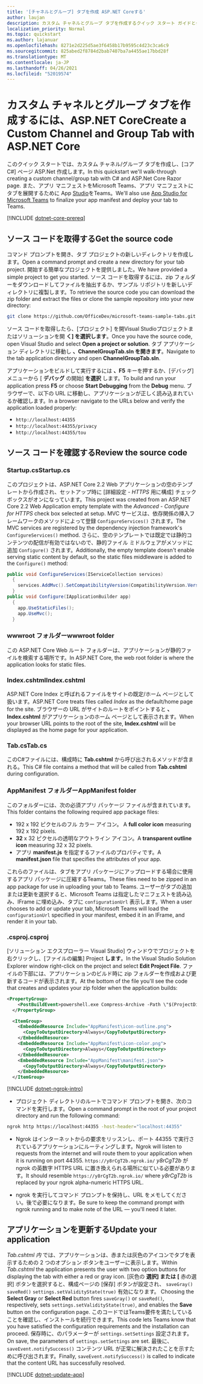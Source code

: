 ```yaml
---
title: '[チャネルとグループ] タブを作成 ASP.NET Coreする'
author: laujan
description: カスタム チャネルとグループ タブを作成するクイック スタート ガイドとグループ ASP.NET Core。
localization_priority: Normal
ms.topic: quickstart
ms.author: lajanuar
ms.openlocfilehash: 8271e2d225d5ae3f6458b17b9595c4d23c3ca6c9
ms.sourcegitcommit: 825abed2f8784d2bab7407ba7a4455ae17bbd28f
ms.translationtype: MT
ms.contentlocale: ja-JP
ms.lasthandoff: 04/26/2021
ms.locfileid: "52019574"
---
```

# <a name="create-a-custom-channel-and-group-tab-with-aspnet-core"></a><span data-ttu-id="a44ab-103">カスタム チャネルとグループ タブを作成するには、ASP.NET Core</span><span class="sxs-lookup"><span data-stu-id="a44ab-103">Create a Custom Channel and Group Tab with ASP.NET Core</span></span>

<span data-ttu-id="a44ab-104">このクイック スタートでは、カスタム チャネル/グループ タブを作成し、[コア C#] ページ ASP.Net 作成します。</span><span class="sxs-lookup"><span data-stu-id="a44ab-104">In this quickstart we'll walk-through creating a custom channel/group tab with C# and ASP.Net Core Razor page.</span></span> <span data-ttu-id="a44ab-105">また、アプリ マニフェストをMicrosoft Teams、アプリ マニフェストにタブを展開するために App [Studio](~/concepts/build-and-test/app-studio-overview.md)をTeams。</span><span class="sxs-lookup"><span data-stu-id="a44ab-105">We'll also use [App Studio for Microsoft Teams](~/concepts/build-and-test/app-studio-overview.md) to finalize your app manifest and deploy your tab to Teams.</span></span>

[!INCLUDE [dotnet-core-prereq](~/includes/tabs/dotnet-core-prereq.md)]

## <a name="get-the-source-code"></a><span data-ttu-id="a44ab-106">ソース コードを取得する</span><span class="sxs-lookup"><span data-stu-id="a44ab-106">Get the source code</span></span>

<span data-ttu-id="a44ab-107">コマンド プロンプトを開き、タブ プロジェクトの新しいディレクトリを作成します。</span><span class="sxs-lookup"><span data-stu-id="a44ab-107">Open a command prompt and create a new directory for your tab project.</span></span> <span data-ttu-id="a44ab-108">開始する簡単なプロジェクトを提供しました。</span><span class="sxs-lookup"><span data-stu-id="a44ab-108">We have provided a simple project to get you started.</span></span> <span data-ttu-id="a44ab-109">ソース コードを取得するには、zip フォルダーをダウンロードしてファイルを抽出するか、サンプル リポジトリを新しいディレクトリに複製します。</span><span class="sxs-lookup"><span data-stu-id="a44ab-109">To retrieve the source code you can download the zip folder and extract the files or clone the sample repository into your new directory:</span></span>

```bash
git clone https://github.com/OfficeDev/microsoft-teams-sample-tabs.git
```

<span data-ttu-id="a44ab-110">ソース コードを取得したら、[プロジェクト] を開Visual Studioプロジェクトまたはソリューションを開 **く] を選択します**。</span><span class="sxs-lookup"><span data-stu-id="a44ab-110">Once you have the source code, open Visual Studio and select **Open a project or solution**.</span></span> <span data-ttu-id="a44ab-111">タブ アプリケーション ディレクトリに移動し **、ChannelGroupTab.sln を開きます**。</span><span class="sxs-lookup"><span data-stu-id="a44ab-111">Navigate to the tab application directory and open **ChannelGroupTab.sln**.</span></span>

<span data-ttu-id="a44ab-112">アプリケーションをビルドして実行するには **、F5** キーを押するか、[デバッグ] メニューから [ **デバッグ** の開始] **を選択** します。</span><span class="sxs-lookup"><span data-stu-id="a44ab-112">To build and run your application press **F5** or choose **Start Debugging** from the **Debug** menu.</span></span> <span data-ttu-id="a44ab-113">ブラウザーで、以下の URL に移動し、アプリケーションが正しく読み込まれているか確認します。</span><span class="sxs-lookup"><span data-stu-id="a44ab-113">In a browser navigate to the URLs below and verify the application loaded properly:</span></span>

- `http://localhost:44355`
- `http://localhost:44355/privacy`
- `http://localhost:44355/tou`

## <a name="review-the-source-code"></a><span data-ttu-id="a44ab-114">ソース コードを確認する</span><span class="sxs-lookup"><span data-stu-id="a44ab-114">Review the source code</span></span>

### <a name="startupcs"></a><span data-ttu-id="a44ab-115">Startup.cs</span><span class="sxs-lookup"><span data-stu-id="a44ab-115">Startup.cs</span></span>

<span data-ttu-id="a44ab-116">このプロジェクトは、ASP.NET Core 2.2 Web アプリケーションの空のテンプレートから作成され、セットアップ時に [詳細設定 *- HTTPS* 用に構成] チェック ボックスがオンになっています。</span><span class="sxs-lookup"><span data-stu-id="a44ab-116">This project was created from an ASP.NET Core 2.2 Web Application empty template with the *Advanced - Configure for HTTPS* check box selected at setup.</span></span> <span data-ttu-id="a44ab-117">MVC サービスは、依存関係の挿入フレームワークのメソッドによって登録 `ConfigureServices()` されます。</span><span class="sxs-lookup"><span data-stu-id="a44ab-117">The MVC services are registered by the dependency injection framework's `ConfigureServices()` method.</span></span> <span data-ttu-id="a44ab-118">さらに、空のテンプレートでは既定では静的コンテンツの配信が有効ではないので、静的ファイル ミドルウェアがメソッドに追加 `Configure()` されます。</span><span class="sxs-lookup"><span data-stu-id="a44ab-118">Additionally, the empty template doesn't enable serving static content by default, so the static files middleware is added to the `Configure()` method:</span></span>

```csharp
public void ConfigureServices(IServiceCollection services)
  {
    services.AddMvc().SetCompatibilityVersion(CompatibilityVersion.Version_2_2);
  }
public void Configure(IApplicationBuilder app)
  {
    app.UseStaticFiles();
    app.UseMvc();
  }
```

### <a name="wwwroot-folder"></a><span data-ttu-id="a44ab-119">wwwroot フォルダー</span><span class="sxs-lookup"><span data-stu-id="a44ab-119">wwwroot folder</span></span>

<span data-ttu-id="a44ab-120">この ASP.NET Core Web ルート フォルダーは、アプリケーションが静的ファイルを検索する場所です。</span><span class="sxs-lookup"><span data-stu-id="a44ab-120">In ASP.NET Core, the web root folder is where the application looks for static files.</span></span>

### <a name="indexcshtml"></a><span data-ttu-id="a44ab-121">Index.cshtml</span><span class="sxs-lookup"><span data-stu-id="a44ab-121">Index.cshtml</span></span>

<span data-ttu-id="a44ab-122">ASP.NET Core Index と呼ばれるファイルをサイトの既定/ホーム ページとして扱います。</span><span class="sxs-lookup"><span data-stu-id="a44ab-122">ASP.NET Core treats files called *Index* as the default/home page for the site.</span></span> <span data-ttu-id="a44ab-123">ブラウザーの URL がサイトのルートをポイントすると **、Index.cshtml** がアプリケーションのホーム ページとして表示されます。</span><span class="sxs-lookup"><span data-stu-id="a44ab-123">When your browser URL points to the root of the site, **Index.cshtml** will be displayed as the home page for your application.</span></span>

### <a name="tabcs"></a><span data-ttu-id="a44ab-124">Tab.cs</span><span class="sxs-lookup"><span data-stu-id="a44ab-124">Tab.cs</span></span>

<span data-ttu-id="a44ab-125">このC#ファイルには、構成時に **Tab.cshtml** から呼び出されるメソッドが含まれる。</span><span class="sxs-lookup"><span data-stu-id="a44ab-125">This C# file contains a method that will be called from **Tab.cshtml** during configuration.</span></span>

### <a name="appmanifest-folder"></a><span data-ttu-id="a44ab-126">AppManifest フォルダー</span><span class="sxs-lookup"><span data-stu-id="a44ab-126">AppManifest folder</span></span>

<span data-ttu-id="a44ab-127">このフォルダーには、次の必須アプリ パッケージ ファイルが含まれています。</span><span class="sxs-lookup"><span data-stu-id="a44ab-127">This folder contains the following required app package files:</span></span>

- <span data-ttu-id="a44ab-128">192 x 192 ピクセルのフル カラー アイコン。 </span><span class="sxs-lookup"><span data-stu-id="a44ab-128">A **full color icon** measuring 192 x 192 pixels.</span></span>
- <span data-ttu-id="a44ab-129">**32** x 32 ピクセルの透明なアウトライン アイコン。</span><span class="sxs-lookup"><span data-stu-id="a44ab-129">A **transparent outline icon** measuring 32 x 32 pixels.</span></span>
- <span data-ttu-id="a44ab-130">アプリ **manifest.js** を指定するファイルのプロパティです。</span><span class="sxs-lookup"><span data-stu-id="a44ab-130">A **manifest.json** file that specifies the attributes of your app.</span></span>

<span data-ttu-id="a44ab-131">これらのファイルは、タブをアプリ パッケージにアップロードする場合に使用するアプリ パッケージに圧縮するTeams。</span><span class="sxs-lookup"><span data-stu-id="a44ab-131">These files need to be zipped in an app package for use in uploading your tab to Teams.</span></span> <span data-ttu-id="a44ab-132">ユーザーがタブの追加または更新を選択すると、Microsoft Teams は指定したマニフェストを読み込み、IFrame に埋め込み、タブに `configurationUrl` 表示します。</span><span class="sxs-lookup"><span data-stu-id="a44ab-132">When a user chooses to add or update your tab, Microsoft Teams will load the `configurationUrl` specified in your manifest, embed it in an IFrame, and render it in your tab.</span></span>

### <a name="csproj"></a><span data-ttu-id="a44ab-133">.csproj</span><span class="sxs-lookup"><span data-stu-id="a44ab-133">.csproj</span></span>

<span data-ttu-id="a44ab-134">[ソリューション エクスプローラー Visual Studio] ウィンドウでプロジェクトを右クリックし、[ファイルの編集] Project **します**。</span><span class="sxs-lookup"><span data-stu-id="a44ab-134">In the Visual Studio Solution Explorer window right-click on the project and select **Edit Project File**.</span></span> <span data-ttu-id="a44ab-135">ファイルの下部には、アプリケーションのビルド時に zip フォルダーを作成および更新するコードが表示されます。</span><span class="sxs-lookup"><span data-stu-id="a44ab-135">At the bottom of the file you'll see the code that creates and updates your zip folder when the application builds:</span></span>

```xml
<PropertyGroup>
    <PostBuildEvent>powershell.exe Compress-Archive -Path \"$(ProjectDir)AppManifest\*\" -DestinationPath \"$(TargetDir)tab.zip\" -Force</PostBuildEvent>
  </PropertyGroup>

  <ItemGroup>
    <EmbeddedResource Include="AppManifest\icon-outline.png">
      <CopyToOutputDirectory>Always</CopyToOutputDirectory>
    </EmbeddedResource>
    <EmbeddedResource Include="AppManifest\icon-color.png">
      <CopyToOutputDirectory>Always</CopyToOutputDirectory>
    </EmbeddedResource>
    <EmbeddedResource Include="AppManifest\manifest.json">
      <CopyToOutputDirectory>Always</CopyToOutputDirectory>
    </EmbeddedResource>
  </ItemGroup>
```

[!INCLUDE [dotnet-ngrok-intro](~/includes/tabs/dotnet-ngrok-intro.md)]

- <span data-ttu-id="a44ab-136">プロジェクト ディレクトリのルートでコマンド プロンプトを開き、次のコマンドを実行します。</span><span class="sxs-lookup"><span data-stu-id="a44ab-136">Open a command prompt in the root of your project directory and run the following command:</span></span>

```bash
ngrok http https://localhost:44355 -host-header="localhost:44355"
```

- <span data-ttu-id="a44ab-137">Ngrok はインターネットからの要求をリッスンし、ポート 44355 で実行されているアプリケーションにルーティングします。</span><span class="sxs-lookup"><span data-stu-id="a44ab-137">Ngrok will listen to requests from the internet and will route them to your application when it is running on port 44355.</span></span> <span data-ttu-id="a44ab-138">`https://y8rCgT2b.ngrok.io/` *y8rCgT2b* が ngrok の英数字 HTTPS URL に置き換えられる場所に似ている必要があります。</span><span class="sxs-lookup"><span data-stu-id="a44ab-138">It should resemble `https://y8rCgT2b.ngrok.io/` where *y8rCgT2b* is replaced by your ngrok alpha-numeric HTTPS URL.</span></span>

- <span data-ttu-id="a44ab-139">ngrok を実行してコマンド プロンプトを保持し、URL をメモしてください。後で必要になります。</span><span class="sxs-lookup"><span data-stu-id="a44ab-139">Be sure to keep the command prompt with ngrok running and to make note of the URL — you'll need it later.</span></span>

## <a name="update-your-application"></a><span data-ttu-id="a44ab-140">アプリケーションを更新する</span><span class="sxs-lookup"><span data-stu-id="a44ab-140">Update your application</span></span>

<span data-ttu-id="a44ab-141">*Tab.cshtml 内* では、アプリケーションは、赤または灰色のアイコンでタブを表示するための 2 つのオプション ボタンをユーザーに表示します。</span><span class="sxs-lookup"><span data-stu-id="a44ab-141">Within *Tab.cshtml* the application presents the user with two option buttons for displaying the tab with either a red or gray icon.</span></span> <span data-ttu-id="a44ab-142">[灰色の **選択] または** **[** 赤の選択] ボタンを選択すると、構成ページの [保存] ボタンが設定され、 `saveGray()` `saveRed()` `settings.setValidityState(true)` 有効になります。 </span><span class="sxs-lookup"><span data-stu-id="a44ab-142">Choosing the **Select Gray** or **Select Red** button fires `saveGray()` or `saveRed()`, respectively, sets `settings.setValidityState(true)`, and enables the **Save** button on the configuration page.</span></span> <span data-ttu-id="a44ab-143">このコードではTeams要件を満たしていることを確認し、インストールを続行できます。</span><span class="sxs-lookup"><span data-stu-id="a44ab-143">This code lets Teams know that you have satisfied the configuration requirements and the installation can proceed.</span></span> <span data-ttu-id="a44ab-144">保存時に、のパラメーターが `settings.setSettings` 設定されます。</span><span class="sxs-lookup"><span data-stu-id="a44ab-144">On save, the parameters of `settings.setSettings` are set.</span></span> <span data-ttu-id="a44ab-145">最後に、 `saveEvent.notifySuccess()` コンテンツ URL が正常に解決されたことを示すために呼び出されます。</span><span class="sxs-lookup"><span data-stu-id="a44ab-145">Finally, `saveEvent.notifySuccess()` is called to indicate that the content URL has successfully resolved.</span></span>

[!INCLUDE [dotnet-update-app](~/includes/tabs/dotnet-update-chan-grp-app.md)]

